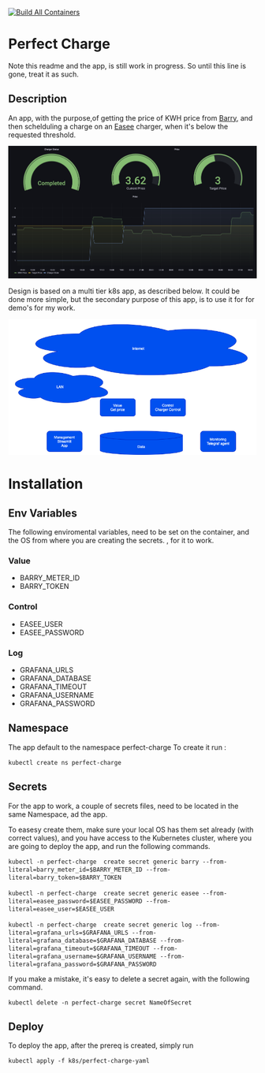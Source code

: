 [![Build All Containers](https://github.com/rhjensen79/perfect-charge/actions/workflows/build-all.yml/badge.svg)](https://github.com/rhjensen79/perfect-charge/actions/workflows/build-all.yml) 
# Perfect Charge

Note this readme and the app, is still work in progress. So until this line is gone, treat it as such.

## Description

An app, with the purpose,of getting the price of KWH price from [Barry](https://barry.energy/dk), and then schelduling a charge on an [Easee](https://easee.com) charger, when it's below the requested threshold. 

![Grafana](grafana.png)

Design is based on a multi tier k8s app, as described below.
It could be done more simple, but the secondary purpose of this app, is to use it for for demo's for my work.

![image](design.png)

# Installation
## Env Variables

The following enviromental variables, need to be set on the container, and the OS from where you are creating the secrets. , for it to work.
### Value

- BARRY_METER_ID
- BARRY_TOKEN
### Control

- EASEE_USER
- EASEE_PASSWORD

### Log

- GRAFANA_URLS
- GRAFANA_DATABASE
- GRAFANA_TIMEOUT
- GRAFANA_USERNAME
- GRAFANA_PASSWORD 

## Namespace

The app default to the namespace perfect-charge
To create it run :
```
kubectl create ns perfect-charge
```

## Secrets

For the app to work, a couple of secrets files, need to be located in the same Namespace, ad the app.

To easesy create them, make sure your local OS has them set already (with correct values), and you have access to the Kubernetes cluster, where you are going to deploy the app, and run the following commands.

```
kubectl -n perfect-charge  create secret generic barry --from-literal=barry_meter_id=$BARRY_METER_ID --from-literal=barry_token=$BARRY_TOKEN

kubectl -n perfect-charge  create secret generic easee --from-literal=easee_password=$EASEE_PASSWORD --from-literal=easee_user=$EASEE_USER

kubectl -n perfect-charge  create secret generic log --from-literal=grafana_urls=$GRAFANA_URLS --from-literal=grafana_database=$GRAFANA_DATABASE --from-literal=grafana_timeout=$GRAFANA_TIMEOUT --from-literal=grafana_username=$GRAFANA_USERNAME --from-literal=grafana_password=$GRAFANA_PASSWORD
```

If you make a mistake, it's easy to delete a secret again, with the following command.
```
kubectl delete -n perfect-charge secret NameOfSecret
```

## Deploy

To deploy the app, after the prereq is created, simply run
```
kubectl apply -f k8s/perfect-charge-yaml
```
